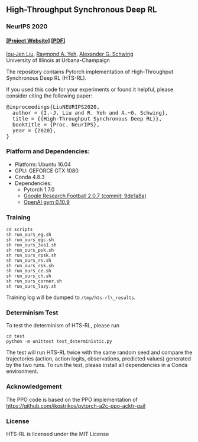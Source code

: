 ## High-Throughput Synchronous Deep RL #
### NeurIPS 2020
#### [[Project Website]](https://ioujenliu.github.io/HTS-RL/) [[PDF]](https://papers.nips.cc/paper/2020/file/c6447300d99fdbf4f3f7966295b8b5be-Paper.pdf)

[Iou-Jen Liu](https://ioujenliu.github.io/), [Raymond A. Yeh](http://raymondyeh07.github.io/), [Alexander G. Schwing](http://www.alexander-schwing.de/)<br/>
University of Illinois at Urbana-Champaign<br/>


The repository contains Pytorch implementation of High-Throughput Synchronous Deep RL (HTS-RL).

If you used this code for your experiments or found it helpful, please consider citing the following paper:

<pre>
@inproceedings{LiuNEURIPS2020,
  author = {I.-J. Liu and R. Yeh and A.~G. Schwing},
  title = {{High-Throughput Synchronous Deep RL}},
  booktitle = {Proc. NeurIPS},
  year = {2020},
}
</pre>

### Platform and Dependencies:
* Platform: Ubuntu 16.04
* GPU: GEFORCE GTX 1080
* Conda 4.8.3
* Dependencies:
    - Pytorch 1.7.0
    - [Google Research Football 2.0.7 (commit: 9de1a8a)](https://github.com/google-research/football)
    - [OpenAI gym 0.10.9](https://github.com/openai/gym)

### Training
    cd scripts
    sh run_ours_eg.sh
    sh run_ours_egc.sh
    sh run_ours_3vs1.sh
    sh run_ours_psk.sh
    sh run_ours_rpsk.sh
    sh run_ours_rs.sh
    sh run_ours_rsk.sh
    sh run_ours_ce.sh
    sh run_ours_ch.sh
    sh run_ours_corner.sh
    sh run_ours_lazy.sh
Training log will be dumped to `/tmp/hts-rl\_results`.
### Determinism  Test
To test the determinism of HTS-RL, please run

    cd test
    python -m unittest test_deterministic.py
The test will run HTS-RL twice with the same random seed and compare the trajectories (action, action logits, observations, predicted values) generated by the two runs. To run the test, please install all dependencies in a Conda environment. 

### Acknowledgement
The PPO code is based on the PPO implementation of https://github.com/ikostrikov/pytorch-a2c-ppo-acktr-gail

### License
HTS-RL is licensed under the MIT License
